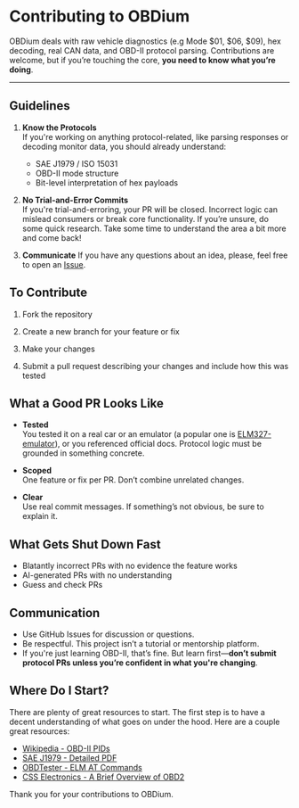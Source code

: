 # Contributing to OBDium

OBDium deals with raw vehicle diagnostics (e.g Mode $01, $06, $09), hex decoding, real CAN data, and OBD-II protocol parsing. Contributions are welcome, but if you’re touching the core, **you need to know what you’re doing**.

---

## Guidelines

1. **Know the Protocols**  
   If you're working on anything protocol-related, like parsing responses or decoding monitor data, you should already understand:
   - SAE J1979 / ISO 15031
   - OBD-II mode structure
   - Bit-level interpretation of hex payloads

2. **No Trial-and-Error Commits**  
   If you're trial-and-erroring, your PR will be closed. Incorrect logic can mislead consumers or break core functionality. If you’re unsure, do some quick research. Take some time to understand the area a bit more and come back!

3. **Communicate**
   If you have any questions about an idea, please, feel free to open an [Issue](../../issues).

## To Contribute
1. Fork the repository

2. Create a new branch for your feature or fix

3. Make your changes

4. Submit a pull request describing your changes and include how this was tested

## What a Good PR Looks Like

- **Tested**  
  You tested it on a real car or an emulator (a popular one is [ELM327-emulator](https://github.com/Ircama/ELM327-emulator/)), or you referenced official docs. Protocol logic must be grounded in something concrete.

- **Scoped**  
  One feature or fix per PR. Don’t combine unrelated changes.

- **Clear**  
  Use real commit messages. If something’s not obvious, be sure to explain it.

## What Gets Shut Down Fast

- Blatantly incorrect PRs with no evidence the feature works
- AI-generated PRs with no understanding
- Guess and check PRs

## Communication

- Use GitHub Issues for discussion or questions.
- Be respectful. This project isn’t a tutorial or mentorship platform.
- If you're just learning OBD-II, that’s fine. But learn first—**don’t submit protocol PRs unless you’re confident in what you're changing**.

## Where Do I Start?
There are plenty of great resources to start. The first step is to have a decent understanding of what goes on under the hood. Here are a couple great resources:

- [Wikipedia - OBD-II PIDs](https://en.wikipedia.org/wiki/OBD-II_PIDs)
- [SAE J1979 - Detailed PDF](https://law.resource.org/pub/us/cfr/ibr/005/sae.j1979.2002.pdf)
- [OBDTester - ELM AT Commands](https://www.obdtester.com/elm-usb-commands)
- [CSS Electronics - A Brief Overview of OBD2](https://www.csselectronics.com/pages/obd2-explained-simple-intro)

Thank you for your contributions to OBDium.
